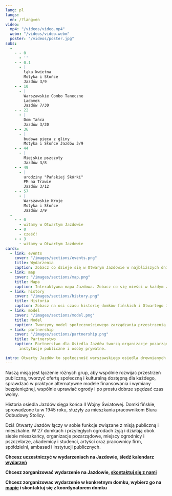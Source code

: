 ```yaml
---
lang: pl
langs:
  en: /?lang=en
video:
  mp4: "/videos/video.mp4"
  webm: "/videos/video.webm"
  poster: "/videos/poster.jpg"
subs:
  -
    - - 0
      - ''
    - - 0.1
      - |
        łąka kwietna
        Motyka i Słońce
        Jazdów 3/9
    - - 10
      - |
        Warszawskie Combo Taneczne
        Ladomek
        Jazdów 7/30
    - - 22
      - |
        Dom Tańca
        Jazdów 3/20
    - - 36
      - |
        budowa pieca z gliny
        Motyka i Słońce Jazdów 3/9
    - - 44
      - |
        Miejskie pszczoły
        Jazdów 3/8
    - - 49
      - |
        urodziny "Pańskiej Skórki"
        PM na Trawie
        Jazdów 3/12
    - - 57
      - |
        Warszawskie Kroje
        Motyka i Słońce
        Jazdów 3/9
  -
    - - 0
      - witamy w Otwartym Jazdowie
    - - 0
      - cześć!
    - - 3
      - witamy w Otwartym Jazdowie
cards:
  - link: events
    cover: "/images/sections/events.png"
    title: Wydarzenia
    caption: Zobacz co dzieje się w Otwarym Jazdowie w najbliższych dniach.
  - link: map
    cover: "/images/sections/map.png"
    title: Mapa
    caption: Interaktywna mapa Jazdowa. Zobacz co się mieści w każdym z domków.
  - link: history
    cover: "/images/sections/history.png"
    title: Historia
    caption: Zobacz na osi czasu historię domków fińskich i Otwartego Jazdowa.
  - link: model
    cover: "/images/sections/model.png"
    title: Model
    caption: Tworzymy model społecznościowego zarządzania przestrzenią miejską.
  - link: partnership
    cover: "/images/sections/partnership.png"
    title: Partnerstwo
    caption: Partnerstwo dla Osiedla Jazdów tworzą organizacje pozarządowe, grupy nieformalne,
      instytucje publiczne i osoby prywatne.

intro: Otwarty Jazdów to społeczność warszawskiego osiedla drewnianych domków fińskich, prowadząca ogólnodostępne działania społeczne, kulturalne, edukacyjne, artystyczne.
---
```


Naszą misją jest łączenie różnych grup, aby wspólnie rozwijać przestrzeń publiczną, tworzyć ofertę społeczną i kulturalną dostępną dla każdego, sprawdzać w praktyce alternatywne modele finansowania i wymiany bezpieniężnej, wspólnie uprawiać ogrody i po prostu dobrze spędzać czas wolny.

Historia osiedla Jazdów sięga końca II Wojny Światowej. Domki fińskie, sprowadzone tu w 1945 roku, służyły za mieszkania pracownikom Biura Odbudowy Stolicy.

Dziś Otwarty Jazdów łączy w sobie funkcje związane z misją publiczną i mieszkalne. W 27 domkach i przyległych ogrodach żyją i działają obok siebie mieszkańcy, organizacje pozarządowe, miejscy ogrodnicy i pszczelarze, akademicy i studenci, artyści oraz pracownicy firm, spółdzielni, ambasad i instytucji publicznych.

**Chcesz uczestniczyć w wydarzeniach na Jazdowie, śledź kalendarz [wydarzeń](http://jazdow.pl/pl/events/)**

**Chcesz zorganizować wydarzenie na Jazdowie, [skontaktuj się z nami](#oj-footer)**

**Chcesz zorganizowac wydarzenie w konkretnym domku, wybierz go na [mapie](http://jazdow.pl/pl/map/) i skontaktuj się z koordynatorem domku**